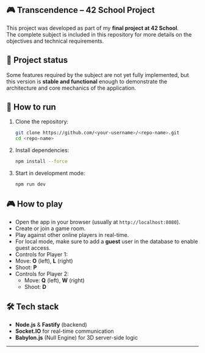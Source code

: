 
## 🎮 Transcendence – 42 School Project

This project was developed as part of my **final project at 42 School**.  
The complete subject is included in this repository for more details on the objectives and technical requirements.

## 📌 Project status

Some features required by the subject are not yet fully implemented, but this version is **stable and functional** enough to demonstrate the architecture and core mechanics of the application.

## 🚀 How to run

1. Clone the repository:  
   ```bash
   git clone https://github.com/<your-username>/<repo-name>.git
   cd <repo-name>
   ```
2. Install dependencies:  
   ```bash
   npm install --force
   ```
3. Start in development mode:  
   ```bash
   npm run dev
   ```

## 🎮 How to play

- Open the app in your browser (usually at `http://localhost:8080`).
- Create or join a game room.
- Play against other online players in real-time.
-  For local mode, make sure to add a **guest** user in the database to enable guest access.
 - Controls for Player 1:  
  - Move: **O** (left), **L** (right)  
  - Shoot: **P**
- Controls for Player 2:  
  - Move: **Q** (left), **W** (right)  
  - Shoot: **D**

## 🛠️ Tech stack

- **Node.js** & **Fastify** (backend)  
- **Socket.IO** for real-time communication  
- **Babylon.js** (Null Engine) for 3D server-side logic  

---
